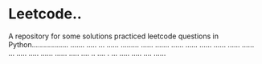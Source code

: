 # Leetcode..
A repository for some solutions practiced leetcode questions in Python.................. ....... ..... ... ...... ......... ...... ....... ...... ...... ...... ...... ...... ...... ... ..... ..... ...... ...... ..... .... .. .... . ... ..... ..... .... ......
